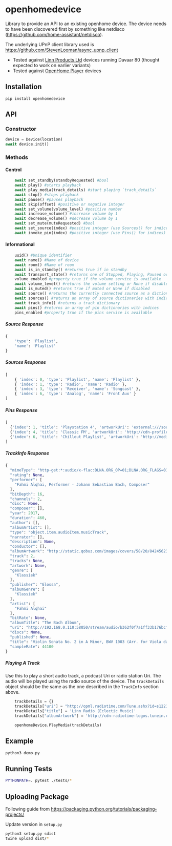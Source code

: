 # openhomedevice

Library to provide an API to an existing openhome device. The device needs to have been discovered first by something like netdisco (https://github.com/home-assistant/netdisco).

The underlying UPnP client library used is https://github.com/StevenLooman/async_upnp_client

* Tested against [Linn Products Ltd](https://www.linn.co.uk/uk/) devices running Davaar 80 (thought expected to work on earlier variants)
* Tested against [OpenHome Player](http://openhome.org/) devices

## Installation

`pip install openhomedevice`

## API

### Constructor

```python
device = Device(location)
await device.init()
```

### Methods

#### Control

```python
    await set_standby(standbyRequested) #bool
    await play() #starts playback
    await play_media(track_details) #start playing `track_details`
    await stop() #stops playback
    await pause() #pauses playback
    await skip(offset) #positive or negative integer
    await set_volume(volume_level) #positive number
    await increase_volume() #increase volume by 1
    await decrease_volume() #decrease volume by 1
    await set_mute(muteRequested) #bool
    await set_source(index) #positive integer (use Sources() for indices)
    await invoke_pin(index) #positive integer (use Pins() for indices)
```

#### Informational

```python
    uuid() #Unique identifier
    await name() #Name of device
    await room() #Name of room
    await is_in_standby() #returns true if in standby
    await transport_state() #returns one of Stopped, Playing, Paused or Buffering.
    volume_enabled #property true if the volume service is available
    await volume_level() #returns the volume setting or None if disabled
    await is_muted() #returns true if muted or None if disabled
    await source() #returns the currently connected source as a dictionary
    await sources() #returns an array of source dictionaries with indices
    await track_info() #returns a track dictionary
    await pins() #returns an array of pin dictionaries with indices
    pins_enabled #property true if the pins service is available
```

##### Source Response

```python
{
    'type': 'Playlist',
    'name': 'Playlist'
}
```

##### Sources Response

```python
[
    { 'index': 0, 'type': 'Playlist', 'name': 'Playlist' },
    { 'index': 1, 'type': 'Radio', 'name': 'Radio' },
    { 'index': 3, 'type': 'Receiver', 'name': 'Songcast' },
    { 'index': 6, 'type': 'Analog', 'name': 'Front Aux' }
]
```

##### Pins Response

```python
[
  {'index': 1, 'title': 'Playstation 4', 'artworkUri': 'external:///source?type=Hdmi&systemName=HDMI3'}
  {'index': 4, 'title': 'Classic FM', 'artworkUri': 'http://cdn-profiles.tunein.com/s8439/images/logoq.png?t=1'}
  {'index': 6, 'title': 'Chillout Playlist', 'artworkUri': 'http://media/artwork/chillout-playlist.png'}
]
```

##### TrackInfo Response

```python
{
  "mimeType": "http-get:*:audio/x-flac:DLNA.ORG_OP=01;DLNA.ORG_FLAGS=01700000000000000000000000000000",
  "rating": None,
  "performer": [
    "Fahmi Alqhai, Performer - Johann Sebastian Bach, Composer"
  ],
  "bitDepth": 16,
  "channels": 2,
  "disc": None,
  "composer": [],
  "year": 2017,
  "duration": 460,
  "author": [],
  "albumArtist": [],
  "type": "object.item.audioItem.musicTrack",
  "narrator": [],
  "description": None,
  "conductor": [],
  "albumArtwork": "http://static.qobuz.com/images/covers/58/20/8424562332058_600.jpg",
  "track": 2,
  "tracks": None,
  "artwork": None,
  "genre": [
    "Klassiek"
  ],
  "publisher": "Glossa",
  "albumGenre": [
    "Klassiek"
  ],
  "artist": [
    "Fahmi Alqhai"
  ],
  "bitRate": None,
  "albumTitle": "The Bach Album",
  "uri": "http://192.168.0.110:58050/stream/audio/b362f0f7a1ff33b176bcf2adde75af96.flac",
  "discs": None,
  "published": None,
  "title": "Violin Sonata No. 2 in A Minor, BWV 1003 (Arr. for Viola da gamba) : Violin Sonata No. 2 in A Minor, BWV 1003 (Arr. for Viola da gamba): II. Fuga",
  "sampleRate": 44100
}
```

##### Playing A Track

Use this to play a short audio track, a podcast Uri or radio station Uri. The audio will be played using the radio source of the device. The `trackDetails` object should be the same as the one described in the `TrackInfo` section above.

```python
    trackDetails = {}
    trackDetails["uri"] = "http://opml.radiotime.com/Tune.ashx?id=s122119"
    trackDetails["title"] = 'Linn Radio (Eclectic Music)'
    trackDetails["albumArtwork"] = 'http://cdn-radiotime-logos.tunein.com/s122119q.png'

    openhomeDevice.PlayMedia(trackDetails)
```

## Example

```python
python3 demo.py
```

## Running Tests

```bash
PYTHONPATH=. pytest ./tests/*
```

## Uploading Package

Following guide from https://packaging.python.org/tutorials/packaging-projects/

Update version in `setup.py`

```sh
python3 setup.py sdist
twine upload dist/*
```
